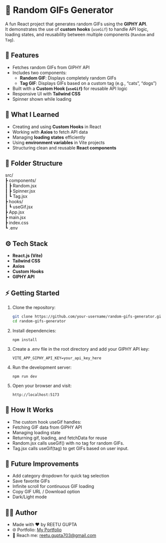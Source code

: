 # 🎲 Random GIFs Generator

A fun React project that generates random GIFs using the **GIPHY API**.  
It demonstrates the use of **custom hooks** (`useGif`) to handle API logic, loading states, and reusability between multiple components (`Random` and `Tag`).

## 🚀 Features

- Fetches random GIFs from GIPHY API  
- Includes two components:
  - **Random GIF**: Displays completely random GIFs
  - **Tag GIF**: Displays GIFs based on a custom tag (e.g., “cats”, “dogs”)
- Built with a **Custom Hook (`useGif`)** for reusable API logic  
- Responsive UI with **Tailwind CSS**  
- Spinner shown while loading  


## 🧠 What I Learned

- Creating and using **Custom Hooks** in React  
- Working with **Axios** to fetch API data  
- Managing **loading states** efficiently  
- Using **environment variables** in Vite projects  
- Structuring clean and reusable **React components**


## 📂 Folder Structure

src/\
┣ components/\
┃ ┣ Random.jsx\
┃ ┣ Spinner.jsx\
┃ ┗ Tag.jsx\
┣ hooks/\
┃ ┗ useGif.jsx\
┣ App.jsx\
┣ main.jsx\
┣ index.css\
┗ .env

## ⚙️ Tech Stack

- **React.js (Vite)**
- **Tailwind CSS**
- **Axios**
- **Custom Hooks**
- **GIPHY API**


## ⚡ Getting Started

1. Clone the repository:
   ```bash
   git clone https://github.com/your-username/random-gifs-generator.git
   cd random-gifs-generator
   ```

2. Install dependencies:

    ```
    npm install
    ```

3. Create a .env file in the root directory and add your GIPHY API key:

    ```
    VITE_APP_GIPHY_API_KEY=your_api_key_here
    ```

4. Run the development server:

    ```
    npm run dev
    ```

5. Open your browser and visit:

    ```
    http://localhost:5173
    ```

## 🧠 How It Works
- The custom hook useGif handles:
- Fetching GIF data from GIPHY API
- Managing loading state
- Returning gif, loading, and fetchData for reuse
- Random.jsx calls useGif() with no tag for random GIFs.
- Tag.jsx calls useGif(tag) to get GIFs based on user input.

## 🔮 Future Improvements
- Add category dropdown for quick tag selection
- Save favorite GIFs
- Infinite scroll for continuous GIF loading
- Copy GIF URL / Download option
- Dark/Light mode

## 👨‍💻 Author
- Made with ❤️ by REETU GUPTA
- 🌐 Portfolio: [My Portfolio](https://reetugupta-portfolio.netlify.app/)
- 📩 Reach me: reetu.gupta703@gmail.com